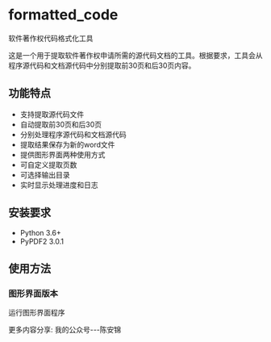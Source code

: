 # formatted_code
软件著作权代码格式化工具


这是一个用于提取软件著作权申请所需的源代码文档的工具。根据要求，工具会从程序源代码和文档源代码中分别提取前30页和后30页内容。

## 功能特点

- 支持提取源代码文件
- 自动提取前30页和后30页
- 分别处理程序源代码和文档源代码
- 提取结果保存为新的word文件
- 提供图形界面两种使用方式
- 可自定义提取页数
- 可选择输出目录
- 实时显示处理进度和日志

## 安装要求

- Python 3.6+
- PyPDF2 3.0.1

## 使用方法

### 图形界面版本

运行图形界面程序


更多内容分享:  我的公众号---陈安锦
